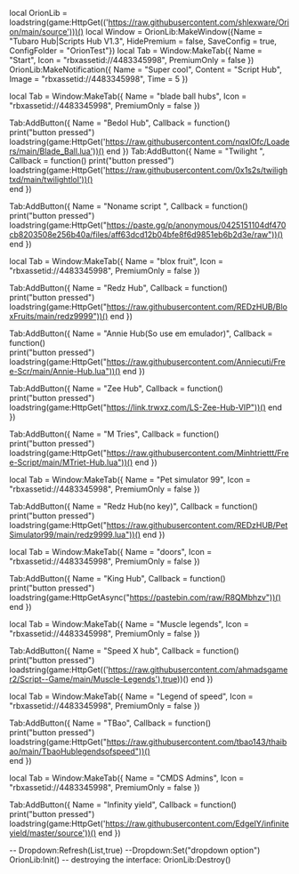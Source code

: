 local OrionLib = loadstring(game:HttpGet(('https://raw.githubusercontent.com/shlexware/Orion/main/source')))()
local Window = OrionLib:MakeWindow({Name = "Tubaro Hub|Scripts Hub V1.3", HidePremium = false, SaveConfig = true, ConfigFolder = "OrionTest"})
local Tab = Window:MakeTab({
	Name = "Start",
	Icon = "rbxassetid://4483345998",
	PremiumOnly = false
})
OrionLib:MakeNotification({
	Name = "Super cool",
	Content = "Script Hub",
	Image = "rbxassetid://4483345998",
	Time = 5
})

local Tab = Window:MakeTab({
	Name = "blade ball hubs",
	Icon = "rbxassetid://4483345998",
	PremiumOnly = false
})

Tab:AddButton({
	Name = "Bedol Hub",
	Callback = function()  
      		print("button pressed")      loadstring(game:HttpGet('https://raw.githubusercontent.com/nqxlOfc/Loaders/main/Blade_Ball.lua'))() 
    end
})
Tab:AddButton({
	Name = "Twilight ",
	Callback = function() 
      		print("button pressed")   loadstring(game:HttpGet('https://raw.githubusercontent.com/0x1s2s/twilightxd/main/twilightlol'))()   
   end
})
   
Tab:AddButton({
	Name = "Noname script ",
	Callback = function()  
      		print("button pressed")   loadstring(game:HttpGet("https://paste.gg/p/anonymous/0425151104df470cb8203508e256b40a/files/aff63dcd12b04bfe8f6d9851eb6b2d3e/raw"))()
    end
})

local Tab = Window:MakeTab({
	Name = "blox fruit",
	Icon = "rbxassetid://4483345998",
	PremiumOnly = false
})

Tab:AddButton({
	Name = "Redz Hub",
	Callback = function()  
      		print("button pressed")    loadstring(game:HttpGet("https://raw.githubusercontent.com/REDzHUB/BloxFruits/main/redz9999"))()
    end
})

Tab:AddButton({
	Name = "Annie Hub(So use em emulador)",
	Callback = function()  
      		print("button pressed")    loadstring(game:HttpGet("https://raw.githubusercontent.com/Anniecuti/Free-Scr/main/Annie-Hub.lua"))() 
    end
})


Tab:AddButton({
	Name = "Zee Hub",
	Callback = function()  
      		print("button pressed")     loadstring(game:HttpGet("https://link.trwxz.com/LS-Zee-Hub-VIP"))()
     end
})

Tab:AddButton({
	Name = "M Tries",
	Callback = function()  
      		print("button pressed")    loadstring(game:HttpGet("https://raw.githubusercontent.com/Minhtriettt/Free-Script/main/MTriet-Hub.lua"))()
     end
})

local Tab = Window:MakeTab({
	Name = "Pet simulator 99",
	Icon = "rbxassetid://4483345998",
	PremiumOnly = false
})

Tab:AddButton({
	Name = "Redz Hub(no key)",
	Callback = function()  
      		print("button pressed")    loadstring(game:HttpGet("https://raw.githubusercontent.com/REDzHUB/PetSimulator99/main/redz9999.lua"))()
    end
})

local Tab = Window:MakeTab({
	Name = "doors",
	Icon = "rbxassetid://4483345998",
	PremiumOnly = false
})

Tab:AddButton({
	Name = "King Hub",
	Callback = function()  
      		print("button pressed")     loadstring(game:HttpGetAsync("https://pastebin.com/raw/R8QMbhzv"))()
    end
})

local Tab = Window:MakeTab({
	Name = "Muscle legends",
	Icon = "rbxassetid://4483345998",
	PremiumOnly = false
})

Tab:AddButton({
	Name = "Speed X hub",
	Callback = function()  
      		print("button pressed")     loadstring(game:HttpGet(('https://raw.githubusercontent.com/ahmadsgamer2/Script--Game/main/Muscle-Legends'),true))()
    end
})

local Tab = Window:MakeTab({
	Name = "Legend of speed",
	Icon = "rbxassetid://4483345998",
	PremiumOnly = false
	})

Tab:AddButton({
	Name = "TBao",
	Callback = function()  
      		print("button pressed")                 loadstring(game:HttpGet("https://raw.githubusercontent.com/tbao143/thaibao/main/TbaoHublegendsofspeed"))()     
    end
})

local Tab = Window:MakeTab({
	Name = "CMDS Admins",
	Icon = "rbxassetid://4483345998",
	PremiumOnly = false
	})
	
Tab:AddButton({
	Name = "Infinity yield",
	Callback = function()  
      		print("button pressed")   loadstring(game:HttpGet('https://raw.githubusercontent.com/EdgeIY/infiniteyield/master/source'))()
    end
})


-- Dropdown:Refresh(List<table>,true)
--Dropdown:Set("dropdown option")
OrionLib:Init()
-- destroying the interface: OrionLib:Destroy() 

